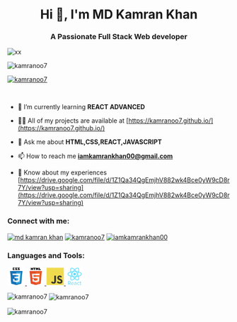 <h1 align="center">Hi 👋, I'm MD Kamran Khan</h1>
<h3 align="center">A Passionate Full Stack Web developer</h3>
<img src="https://camo.githubusercontent.com/8bf6f6d78abc81fcf9c49f10649423e73ea44bc248e83aaae8759d401c829a84/68747470733a2f2f70687973696373677572756b756c2e66696c65732e776f726470726573732e636f6d2f323031392f30322f6368617261637465722d312e676966" alt="xx"  height="100"/>
<p align="left"> <img src="https://komarev.com/ghpvc/?username=kamranoo7&label=Profile%20views&color=0e75b6&style=flat" alt="kamranoo7" /> </p>

<p align="left"> <a href="https://github.com/ryo-ma/github-profile-trophy"><img src="https://github-profile-trophy.vercel.app/?username=kamranoo7" alt="kamranoo7" /></a> </p>

<p align="left"> <a href="https://twitter.com/" target="blank"><img src="https://img.shields.io/twitter/follow/?logo=twitter&style=for-the-badge" alt="" /></a> </p>

- 🌱 I’m currently learning **REACT ADVANCED**

- 👨‍💻 All of my projects are available at [https://kamranoo7.github.io/](https://kamranoo7.github.io/)

- 💬 Ask me about **HTML,CSS,REACT,JAVASCRIPT**

- 📫 How to reach me **iamkamrankhan00@gmail.com**

- 📄 Know about my experiences [https://drive.google.com/file/d/1Z1Qa34QgEmjhV882wk4Bce0yW9cD8r7Y/view?usp=sharing](https://drive.google.com/file/d/1Z1Qa34QgEmjhV882wk4Bce0yW9cD8r7Y/view?usp=sharing)

<h3 align="left">Connect with me:</h3>
<p align="left">
<a href="https://linkedin.com/in/md kamran khan" target="blank"><img align="center" src="https://raw.githubusercontent.com/rahuldkjain/github-profile-readme-generator/master/src/images/icons/Social/linked-in-alt.svg" alt="md kamran khan" height="30" width="40" /></a>
<a href="https://instagram.com/kamranoo7" target="blank"><img align="center" src="https://raw.githubusercontent.com/rahuldkjain/github-profile-readme-generator/master/src/images/icons/Social/instagram.svg" alt="kamranoo7" height="30" width="40" /></a>
<a href="https://www.hackerrank.com/iamkamrankhan00" target="blank"><img align="center" src="https://raw.githubusercontent.com/rahuldkjain/github-profile-readme-generator/master/src/images/icons/Social/hackerrank.svg" alt="iamkamrankhan00" height="30" width="40" /></a>
</p>

<h3 align="left">Languages and Tools:</h3>
<p align="left"> <a href="https://www.w3schools.com/css/" target="_blank" rel="noreferrer"> <img src="https://raw.githubusercontent.com/devicons/devicon/master/icons/css3/css3-original-wordmark.svg" alt="css3" width="40" height="40"/> </a> <a href="https://www.w3.org/html/" target="_blank" rel="noreferrer"> <img src="https://raw.githubusercontent.com/devicons/devicon/master/icons/html5/html5-original-wordmark.svg" alt="html5" width="40" height="40"/> </a> <a href="https://developer.mozilla.org/en-US/docs/Web/JavaScript" target="_blank" rel="noreferrer"> <img src="https://raw.githubusercontent.com/devicons/devicon/master/icons/javascript/javascript-original.svg" alt="javascript" width="40" height="40"/> </a> <a href="https://reactjs.org/" target="_blank" rel="noreferrer"> <img src="https://raw.githubusercontent.com/devicons/devicon/master/icons/react/react-original-wordmark.svg" alt="react" width="40" height="40"/> </a> </p>

<p><img align="left" src="https://github-readme-stats.vercel.app/api/top-langs?username=kamranoo7&show_icons=true&locale=en&layout=compact" alt="kamranoo7" /></p>

<p>&nbsp;<img align="center" src="https://github-readme-stats.vercel.app/api?username=kamranoo7&show_icons=true&locale=en" alt="kamranoo7" /></p>

<p><img align="center" src="https://github-readme-streak-stats.herokuapp.com/?user=kamranoo7&" alt="kamranoo7" /></p>

